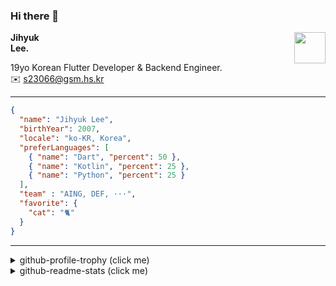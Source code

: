 ### Hi there 👋
<img src="https://github.githubassets.com/images/mona-loading-default.gif" width="50px" align="right">
</a>

**Jihyuk\
Lee.**

19yo Korean Flutter Developer & Backend Engineer.\
✉️ <s23066@gsm.hs.kr>

---

```json
{
  "name": "Jihyuk Lee",
  "birthYear": 2007,
  "locale": "ko-KR, Korea",
  "preferLanguages": [
    { "name": "Dart", "percent": 50 },
    { "name": "Kotlin", "percent": 25 },
    { "name": "Python", "percent": 25 }
  ],
  "team" : "AING, DEF, ···",
  "favorite": {
    "cat": "🐈"
  }
}
```
---
<details>
  <summary>github-profile-trophy (click me)</summary>
  
![](https://github-profile-trophy.vercel.app/?username=withJihyuk&row=1&column=8&theme=nord)
  
</details>
<details>
  <summary>github-readme-stats (click me)</summary>
  
<!--START_SECTION:waka-->
![Code Time](http://img.shields.io/badge/Code%20Time-862%20hrs%2018%20mins-blue)

![Lines of code](https://img.shields.io/badge/%EC%A0%80%EB%8A%94%20%EC%97%AC%ED%83%9C%EA%B9%8C%EC%A7%80%20-617.9%20thousand%20%EC%A4%84%EC%9D%98%20%EC%BD%94%EB%93%9C%EB%A5%BC%20%EC%9E%91%EC%84%B1%ED%96%88%EC%96%B4%EC%9A%94.-blue)

**저는 아침형 인간이에요. 🐤** 

```text
🌞 아침                     665 commits         █████░░░░░░░░░░░░░░░░░░░░   20.10 % 
🌆 낮　                     1134 commits        █████████░░░░░░░░░░░░░░░░   34.27 % 
🌃 저녁                     1193 commits        █████████░░░░░░░░░░░░░░░░   36.05 % 
🌙 밤　                     317 commits         ██░░░░░░░░░░░░░░░░░░░░░░░   09.58 % 
```


📊 **저는 이번주를 이렇게 시간을 보냈어요.** 

```text
🕑︎ Timezone: Asia/Seoul

💬 프로그래밍 언어들: 
Kotlin                   3 hrs 58 mins       ███████████░░░░░░░░░░░░░░   45.11 % 
Java                     2 hrs 8 mins        ██████░░░░░░░░░░░░░░░░░░░   24.28 % 
YAML                     2 hrs 5 mins        ██████░░░░░░░░░░░░░░░░░░░   23.81 % 
Gradle                   22 mins             █░░░░░░░░░░░░░░░░░░░░░░░░   04.21 % 
GitIgnore file           5 mins              ░░░░░░░░░░░░░░░░░░░░░░░░░   01.06 % 

🔥 에디터들: 
IntelliJ IDEA            8 hrs 47 mins       █████████████████████████   100.00 % 

💻 운영 체제들: 
Mac                      8 hrs 47 mins       █████████████████████████   100.00 % 
```


 Last Updated on 14/05/2025 18:50:29 UTC
<!--END_SECTION:waka-->

</details>

</div>

